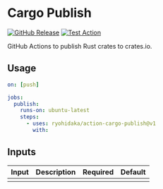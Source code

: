 # Cargo Publish

[![GitHub Release](https://img.shields.io/github/v/release/ryohidaka/action-cargo-publish)](https://github.com/ryohidaka/action-cargo-publish/releases/)
[![Test Action](https://github.com/ryohidaka/action-cargo-publish/actions/workflows/test.yml/badge.svg)](https://github.com/ryohidaka/action-cargo-publish/actions/workflows/test.yml)

GitHub Actions to publish Rust crates to crates.io.

## Usage

```yml
on: [push]

jobs:
  publish:
    runs-on: ubuntu-latest
    steps:
      - uses: ryohidaka/action-cargo-publish@v1
        with:
```

## Inputs

| Input | Description | Required | Default |
| ----- | ----------- | -------- | ------- |
|       |             |          |         |
